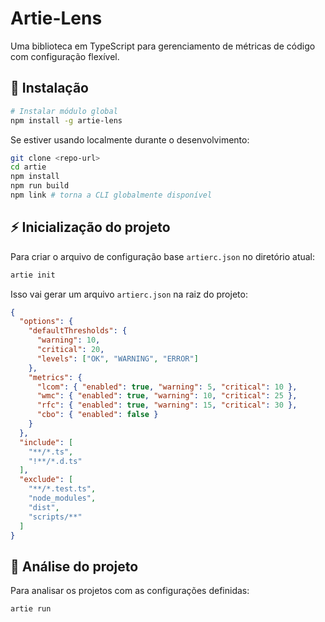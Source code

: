 # Artie-Lens
Uma biblioteca em TypeScript para gerenciamento de métricas de código com configuração flexível.

## 💾 Instalação
```bash
# Instalar módulo global
npm install -g artie-lens
```
Se estiver usando localmente durante o desenvolvimento:
```bash
git clone <repo-url>
cd artie
npm install
npm run build
npm link # torna a CLI globalmente disponível
```

## ⚡️ Inicialização do projeto
Para criar o arquivo de configuração base `artierc.json` no diretório atual:
```bash
artie init
```
Isso vai gerar um arquivo `artierc.json` na raiz do projeto:
```json
{
  "options": {
    "defaultThresholds": {
      "warning": 10,
      "critical": 20,
      "levels": ["OK", "WARNING", "ERROR"]
    },
    "metrics": {
      "lcom": { "enabled": true, "warning": 5, "critical": 10 },
      "wmc": { "enabled": true, "warning": 10, "critical": 25 },
      "rfc": { "enabled": true, "warning": 15, "critical": 30 },
      "cbo": { "enabled": false }
    }
  },
  "include": [
    "**/*.ts",
    "!**/*.d.ts"
  ],
  "exclude": [
    "**/*.test.ts",
    "node_modules",
    "dist",
    "scripts/**"
  ]
}
```

## 🔎 Análise do projeto
Para analisar os projetos com as configurações definidas:
```bash
artie run
```